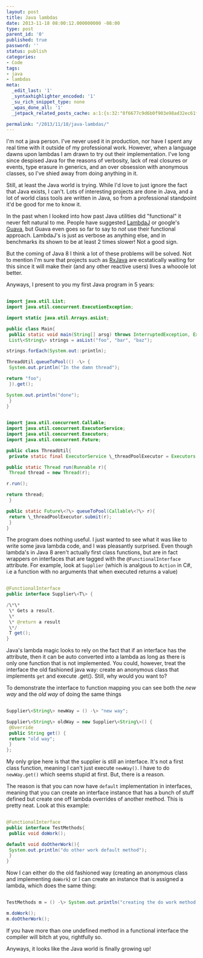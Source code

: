 ```yaml
---
layout: post
title: Java lambdas
date: 2013-11-18 08:00:12.000000000 -08:00
type: post
parent_id: '0'
published: true
password: ''
status: publish
categories:
- Code
tags:
- java
- lambdas
meta:
  _edit_last: '1'
  _syntaxhighlighter_encoded: '1'
  _su_rich_snippet_type: none
  _wpas_done_all: '1'
  _jetpack_related_posts_cache: a:1:{s:32:"8f6677c9d6b0f903e98ad32ec61f8deb";a:2:{s:7:"expires";i:1560197513;s:7:"payload";a:3:{i:0;a:1:{s:2:"id";i:4627;}i:1;a:1:{s:2:"id";i:4596;}i:2;a:1:{s:2:"id";i:4316;}}}}

permalink: "/2013/11/18/java-lambdas/"
---
```

I'm not a java person. I've never used it in production, nor have I spent any real time with it outside of my professional work. However, when a language dawns upon lambdas I am drawn to try out their implementation. I've long since despised Java for the reasons of verbosity, lack of real closures or events, type erasure in generics, and an over obsession with anonymous classes, so I've shied away from doing anything in it.

Still, at least the Java world is trying. While I'd love to just ignore the fact that Java exists, I can't. Lots of interesting projects are done in Java, and a lot of world class tools are written in Java, so from a professional standpoint it'd be good for me to know it.

In the past when I looked into how past Java utilities did "functional" it never felt natural to me. People have suggested [LambdaJ](https://code.google.com/p/lambdaj/) or google's [Guava](https://code.google.com/p/guava-libraries/), but Guava even goes so far to say to _not_ use their functional approach. LambdaJ's is just as verbose as anything else, and in benchmarks its shown to be at least 2 times slower! Not a good sign.

But the coming of Java 8 I think a lot of these problems will be solved. Not to mention I'm sure that projects such as [RxJava](https://github.com/Netflix/RxJava) are ecstatically waiting for this since it will make their (and any other reactive users) lives a whooole lot better.

Anyways, I present to you my first Java program in 5 years:

```java
  
import java.util.List;  
import java.util.concurrent.ExecutionException;

import static java.util.Arrays.asList;

public class Main{  
 public static void main(String[] arsg) throws InterruptedException, ExecutionException {  
 List\<String\> strings = asList("foo", "bar", "baz");

strings.forEach(System.out::println);

ThreadUtil.queueToPool(() -\> {  
 System.out.println("In the damn thread");

return "foo";  
 }).get();

System.out.println("done");  
 }  
}  

```

```java
  
import java.util.concurrent.Callable;  
import java.util.concurrent.ExecutorService;  
import java.util.concurrent.Executors;  
import java.util.concurrent.Future;

public class ThreadUtil{  
 private static final ExecutorService \_threadPoolExecutor = Executors.newCachedThreadPool();

public static Thread run(Runnable r){  
 Thread thread = new Thread(r);

r.run();

return thread;  
 }

public static Future\<?\> queueToPool(Callable\<?\> r){  
 return \_threadPoolExecutor.submit(r);  
 }  
}  

```

The program does nothing useful. I just wanted to see what it was like to write some java lambda code, and I was pleasantly surprised. Even though lambda's in Java 8 aren't actually first class functions, but are in fact wrappers on interfaces that are tagged with the `@FunctionalInterface` attribute. For example, look at `Supplier` (which is analgous to `Action` in C#, i.e a function with no arguments that when executed returns a value)

```java
  
@FunctionalInterface  
public interface Supplier\<T\> {

/\*\*  
 \* Gets a result.  
 \*  
 \* @return a result  
 \*/  
 T get();  
}  

```

Java's lambda magic looks to rely on the fact that if an interface has the attribute, then it can be auto converted into a lambda as long as there is only one function that is not implemented. You could, however, treat the interface the old fashioned java way: create an anonymous class that implements `get` and execute .get(). Still, why would you want to?

To demonstrate the interface to function mapping you can see both the _new way_ and the _old way_ of doing the same things

```java
  
Supplier\<String\> newWay = () -\> "new way";

Supplier\<String\> oldWay = new Supplier\<String\>() {  
 @Override  
 public String get() {  
 return "old way";  
 }  
};  

```

My only gripe here is that the supplier is still an interface. It's not a first class function, meaning I can't just execute `newWay()`. I have to do `newWay.get()` which seems stupid at first. But, there is a reason.

The reason is that you can now have `default` implementation in interfaces, meaning that you can create an interface instance that has a bunch of stuff defined but create one off lambda overrides of another method. This is pretty neat. Look at this example:

```java
  
@FunctionalInterface  
public interface TestMethods{  
 public void doWork();

default void doOtherWork(){  
 System.out.println("do other work default method");  
 }  
}  

```

Now I can either do the old fashioned way (creating an anonymous class and implementing `doWork`) or I can create an instance that is assigned a lambda, which does the same thing:

```java
  
TestMethods m = () -\> System.out.println("creating the do work method at instantation");

m.doWork();  
m.doOtherWork();  

```

If you have more than one undefined method in a functional interface the compiler will bitch at you, rightfully so.

Anyways, it looks like the Java world is finally growing up!

